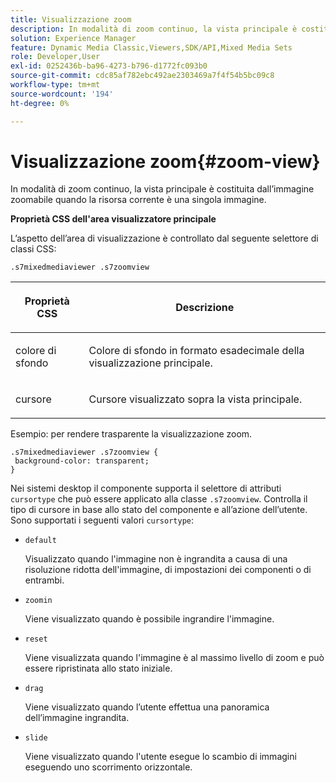 ```yaml
---
title: Visualizzazione zoom
description: In modalità di zoom continuo, la vista principale è costituita dall’immagine zoomabile quando la risorsa corrente è una singola immagine.
solution: Experience Manager
feature: Dynamic Media Classic,Viewers,SDK/API,Mixed Media Sets
role: Developer,User
exl-id: 0252436b-ba96-4273-b796-d1772fc093b0
source-git-commit: cdc85af782ebc492ae2303469a7f4f54b5bc09c8
workflow-type: tm+mt
source-wordcount: '194'
ht-degree: 0%

---
```


# Visualizzazione zoom{#zoom-view}

In modalità di zoom continuo, la vista principale è costituita dall’immagine zoomabile quando la risorsa corrente è una singola immagine.

<!--<a id="section_061E550C1C1D4DB2BD663A898895B38C"></a>-->

**Proprietà CSS dell&#39;area visualizzatore principale**

L’aspetto dell’area di visualizzazione è controllato dal seguente selettore di classi CSS:

```
.s7mixedmediaviewer .s7zoomview
```

<table id="table_94EE3F5BBE4547C0B4943471CEE7EDE4"> 
 <thead> 
  <tr> 
   <th colname="col1" class="entry"> <p> Proprietà CSS </p> </th> 
   <th colname="col2" class="entry"> <p>Descrizione </p> </th> 
  </tr> 
 </thead>
 <tbody> 
  <tr> 
   <td colname="col1"> <p> <span class="codeph"> colore di sfondo </span> </p> </td> 
   <td colname="col2"> <p> Colore di sfondo in formato esadecimale della visualizzazione principale. </p> </td> 
  </tr> 
  <tr> 
   <td colname="col1"> <p> <span class="codeph"> cursore </span> </p> </td> 
   <td colname="col2"> <p>Cursore visualizzato sopra la vista principale. </p> </td> 
  </tr> 
 </tbody> 
</table>

Esempio: per rendere trasparente la visualizzazione zoom.

```
.s7mixedmediaviewer .s7zoomview { 
 background-color: transparent; 
}
```

Nei sistemi desktop il componente supporta il selettore di attributi `cursortype` che può essere applicato alla classe `.s7zoomview`. Controlla il tipo di cursore in base allo stato del componente e all’azione dell’utente. Sono supportati i seguenti valori `cursortype`:

* `default`

  Visualizzato quando l&#39;immagine non è ingrandita a causa di una risoluzione ridotta dell&#39;immagine, di impostazioni dei componenti o di entrambi.

* `zoomin`

  Viene visualizzato quando è possibile ingrandire l&#39;immagine.

* `reset`

  Viene visualizzata quando l&#39;immagine è al massimo livello di zoom e può essere ripristinata allo stato iniziale.

* `drag`

  Viene visualizzato quando l’utente effettua una panoramica dell’immagine ingrandita.

* `slide`

  Viene visualizzato quando l&#39;utente esegue lo scambio di immagini eseguendo uno scorrimento orizzontale.
